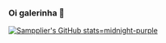 ### Oi galerinha 🫣
[![Sampplier's GitHub stats](https://github-readme-stats.vercel.app/api?username=sampplier&theme)=midnight-purple](https://github.com/anuraghazra/github-readme-stats)

<!--
**sampplier/sampplier** is a ✨ _special_ ✨ repository because its `README.md` (this file) appears on your GitHub profile.

Here are some ideas to get you started:

- 🔭 I’m currently working on ...
- 🌱 I’m currently learning ...
- 👯 I’m looking to collaborate on ...
- 🤔 I’m looking for help with ...
- 💬 Ask me about ...
- 📫 How to reach me: ...
- 😄 Pronouns: ...
- ⚡ Fun fact: ...
-->

